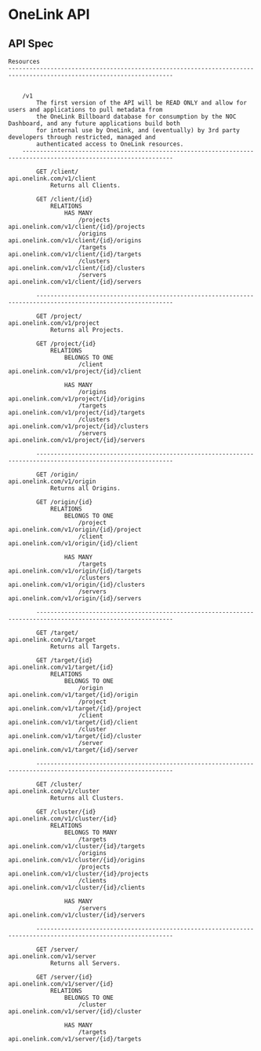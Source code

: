 # OneLink API

## API Spec

    Resources
    ---------------------------------------------------------------------------------------------------------------------


        /v1
            The first version of the API will be READ ONLY and allow for users and applications to pull metadata from
            the OneLink Billboard database for consumption by the NOC Dashboard, and any future applications build both
            for internal use by OneLink, and (eventually) by 3rd party developers through restricted, managed and
            authenticated access to OneLink resources.
        -----------------------------------------------------------------------------------------------------------------

            GET /client/                                            api.onelink.com/v1/client
                Returns all Clients.

            GET /client/{id}
                RELATIONS
                    HAS MANY
                        /projects                                   api.onelink.com/v1/client/{id}/projects
                        /origins                                    api.onelink.com/v1/client/{id}/origins
                        /targets                                    api.onelink.com/v1/client/{id}/targets
                        /clusters                                   api.onelink.com/v1/client/{id}/clusters
                        /servers                                    api.onelink.com/v1/client/{id}/servers

            -------------------------------------------------------------------------------------------------------------

            GET /project/                                           api.onelink.com/v1/project
                Returns all Projects.

            GET /project/{id}
                RELATIONS
                    BELONGS TO ONE
                        /client                                     api.onelink.com/v1/project/{id}/client

                    HAS MANY
                        /origins                                    api.onelink.com/v1/project/{id}/origins
                        /targets                                    api.onelink.com/v1/project/{id}/targets
                        /clusters                                   api.onelink.com/v1/project/{id}/clusters
                        /servers                                    api.onelink.com/v1/project/{id}/servers

            -------------------------------------------------------------------------------------------------------------

            GET /origin/                                            api.onelink.com/v1/origin
                Returns all Origins.

            GET /origin/{id}
                RELATIONS
                    BELONGS TO ONE
                        /project                                    api.onelink.com/v1/origin/{id}/project
                        /client                                     api.onelink.com/v1/origin/{id}/client

                    HAS MANY
                        /targets                                    api.onelink.com/v1/origin/{id}/targets
                        /clusters                                   api.onelink.com/v1/origin/{id}/clusters
                        /servers                                    api.onelink.com/v1/origin/{id}/servers

            -------------------------------------------------------------------------------------------------------------

            GET /target/                                            api.onelink.com/v1/target
                Returns all Targets.

            GET /target/{id}                                        api.onelink.com/v1/target/{id}
                RELATIONS
                    BELONGS TO ONE
                        /origin                                     api.onelink.com/v1/target/{id}/origin
                        /project                                    api.onelink.com/v1/target/{id}/project
                        /client                                     api.onelink.com/v1/target/{id}/client
                        /cluster                                    api.onelink.com/v1/target/{id}/cluster
                        /server                                     api.onelink.com/v1/target/{id}/server

            -------------------------------------------------------------------------------------------------------------

            GET /cluster/                                           api.onelink.com/v1/cluster
                Returns all Clusters.

            GET /cluster/{id}                                       api.onelink.com/v1/cluster/{id}
                RELATIONS
                    BELONGS TO MANY
                        /targets                                    api.onelink.com/v1/cluster/{id}/targets
                        /origins                                    api.onelink.com/v1/cluster/{id}/origins
                        /projects                                   api.onelink.com/v1/cluster/{id}/projects
                        /clients                                    api.onelink.com/v1/cluster/{id}/clients

                    HAS MANY
                        /servers                                    api.onelink.com/v1/cluster/{id}/servers

            -------------------------------------------------------------------------------------------------------------

            GET /server/                                            api.onelink.com/v1/server
                Returns all Servers.

            GET /server/{id}                                        api.onelink.com/v1/server/{id}
                RELATIONS
                    BELONGS TO ONE
                        /cluster                                    api.onelink.com/v1/server/{id}/cluster

                    HAS MANY
                        /targets                                    api.onelink.com/v1/server/{id}/targets




